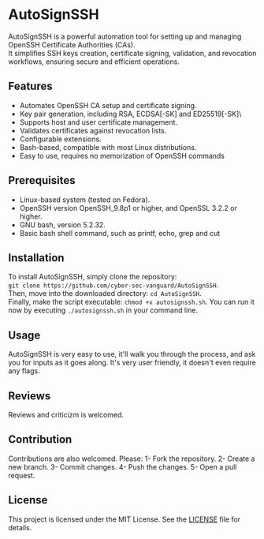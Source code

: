 # AutoSignSSH
AutoSignSSH is a powerful automation tool for setting up and managing OpenSSH Certificate Authorities (CAs). \
It simplifies SSH keys creation, certificate signing, validation, and revocation workflows, ensuring secure and efficient operations.

## Features
- Automates OpenSSH CA setup and certificate signing.
- Key pair generation, including RSA, ECDSA[-SK] and ED25519[-SK]\
- Supports host and user certificate management.
- Validates certificates against revocation lists.
- Configurable extensions.
- Bash-based, compatible with most Linux distributions.
- Easy to use, requires no memorization of OpenSSH commands

## Prerequisites
- Linux-based system (tested on Fedora).
- OpenSSH version OpenSSH_9.8p1 or higher, and OpenSSL 3.2.2 or higher.
- GNU bash, version 5.2.32.
- Basic bash shell command, such as printf, echo, grep and cut

## Installation
To install AutoSignSSH, simply clone the repository:\
`git clone https://github.com/cyber-sec-vanguard/AutoSignSSH`.\
Then, move into the downloaded directory: `cd AutoSignSSH`.\
Finally, make the script executable: `chmod +x autosignssh.sh`. You can run it now by executing `./autosignssh.sh` in your command line.

## Usage
AutoSignSSH is very easy to use, it'll walk you through the process, and ask you for inputs as it goes along. It's very user friendly, it doesn't even require any flags.

## Reviews
Reviews and criticizm is welcomed.

## Contribution
Contributions are also welcomed. Please:
1- Fork the repository.
2- Create a new branch.
3- Commit changes.
4- Push the changes.
5- Open a pull request.

## License
This project is licensed under the MIT License. See the [LICENSE](./LICENSE) file for details.